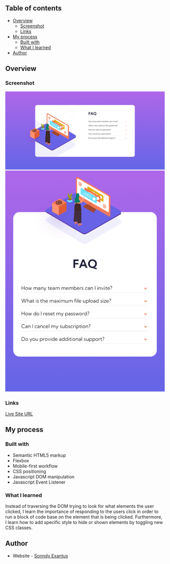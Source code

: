 ## Table of contents

- [Overview](#overview)
  - [Screenshot](#screenshot)
  - [Links](#links)
- [My process](#my-process)
  - [Built with](#built-with)
  - [What I learned](#what-i-learned)
- [Author](#author)


## Overview

### Screenshot

![](images/desktopDesign.png)
![](images/mobileDesign.png)

### Links

[Live Site URL](https://sonndy.github.io/FAQs-Drop-Down/)

## My process

### Built with

- Semantic HTML5 markup
- Flexbox
- Mobile-first workflow
- CSS positioning
- Javascript DOM manipulation
- Javascript Event Listener


### What I learned

Instead of traversing the DOM trying to look for what elements the user clicked, I learn the importance of responding to the users click in order to run a block of code base on the element that is being clicked. Furthermore, I learn how to add specific style to hide or shown elements by toggling new CSS classes.

## Author

- Website - [Sonndy Exantus](https://www.your-site.com)
